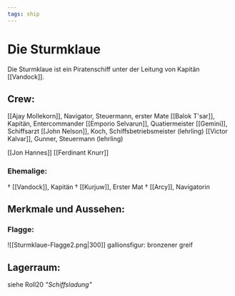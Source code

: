 ```yaml
---
tags: ship
---
```


# Die Sturmklaue
Die Sturmklaue ist ein Piratenschiff unter der Leitung von Kapitän [[Vandock]].

## Crew:

[[Ajay Mollekorn]],  Navigator, Steuermann, erster Mate
[[Balok T'sar]], Kapitän, Entercommander
[[Emporio Selvarun]], Quatiermeister
[[Gemini]], Schiffsarzt 
[[John Nelson]], Koch, Schiffsbetriebsmeister (lehrling)
[[Victor Kalvar]], Gunner, Steuermann (lehrling)

[[Jon Hannes]]
[[Ferdinant Knurr]]

### Ehemalige:
† [[Vandock]], Kapitän
† [[Kurjuw]], Erster Mat
† [[Arcy]], Navigatorin



## Merkmale und Aussehen:
### Flagge:
![[Sturmklaue-Flagge2.png|300]]
gallionsfigur:
bronzener greif

## Lagerraum:
siehe Roll20 *"Schiffsladung"*